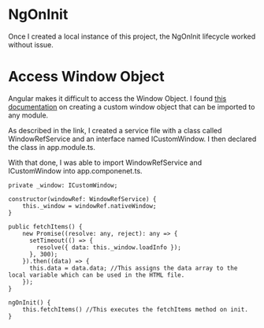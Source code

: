 # NgOnInit

Once I created a local instance of this project, the NgOnInit lifecycle worked without issue.

# Access Window Object

Angular makes it difficult to access the Window Object.
I found [this documentation](hhttps://stackoverflow.com/a/37176929/13604562) on creating a custom window object that can be imported to any module.

As described in the link, I created a service file with a class called WindowRefService and an interface named ICustomWindow. I then declared the class in app.module.ts.

With that done, I was able to import WindowRefService and ICustomWindow into app.componenet.ts.

```
private _window: ICustomWindow;

constructor(windowRef: WindowRefService) {
    this._window = windowRef.nativeWindow;
}

public fetchItems() {
    new Promise((resolve: any, reject): any => {
      setTimeout(() => {
        resolve({ data: this._window.loadInfo });
      }, 300);
    }).then((data) => {
      this.data = data.data; //This assigns the data array to the local variable which can be used in the HTML file.
    });
}

ngOnInit() {
    this.fetchItems() //This executes the fetchItems method on init.
}
```
